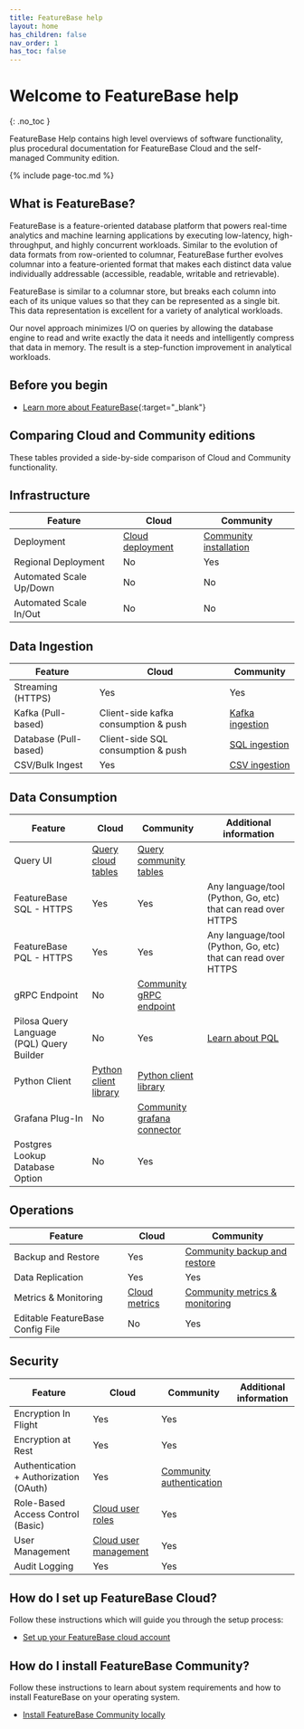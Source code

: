 ```yaml
---
title: FeatureBase help
layout: home
has_children: false
nav_order: 1
has_toc: false
---
```


# Welcome to FeatureBase help
{: .no_toc }

FeatureBase Help contains high level overviews of software functionality, plus procedural documentation for FeatureBase Cloud and the self-managed Community edition.

{% include page-toc.md %}

## What is FeatureBase?

FeatureBase is a feature-oriented database platform that powers real-time analytics and machine learning applications by executing low-latency, high-throughput, and highly concurrent workloads. Similar to the evolution of data formats from row-oriented to columnar, FeatureBase further evolves columnar into a feature-oriented format that makes each distinct data value individually addressable (accessible, readable, writable and retrievable).

FeatureBase is similar to a columnar store, but breaks each column into each of its unique values so that they can be represented as a single bit. This data representation is excellent for a variety of analytical workloads.

Our novel approach minimizes I/O on queries by allowing the database engine to read and write exactly the data it needs and intelligently compress that data in memory. The result is a step-function improvement in analytical workloads.

## Before you begin

* [Learn more about FeatureBase](https://www.featurebase.com/){:target="_blank"}

## Comparing Cloud and Community editions

These tables provided a side-by-side comparison of Cloud and Community functionality.

## Infrastructure

| Feature | Cloud | Community |
|---|---|---|
| Deployment | [Cloud deployment](/docs/cloud/cloud-signup) | [Community installation](/docs/community/com-home) |
| Regional Deployment | No | Yes |  |
| Automated Scale Up/Down|  No | No |   |
| Automated Scale In/Out |  No | No |   |

## Data Ingestion

| Feature | Cloud | Community |
|---|---|---|
| Streaming (HTTPS)  | Yes | Yes |
| Kafka (Pull-based) | Client-side kafka consumption & push | [Kafka ingestion](/docs/community/com-ingest/com-ingest-manage/#kafka-import-method) |
| Database (Pull-based) | Client-side SQL consumption & push | [SQL ingestion](/docs/community/com-ingest/com-ingest-manage/#sql-import-method) |
| CSV/Bulk Ingest  | Yes | [CSV ingestion](docs/community/com-ingest/com-ingest-manage/#csv-import-method) |

## Data Consumption

| Feature | Cloud | Community | Additional information |
|---|---|---|---|
| Query UI  | [Query cloud tables](/docs/cloud/cloud-query/cloud-query-data) | [Query community tables](/docs/community/com-query/com-query-home) |  |
| FeatureBase SQL - HTTPS | Yes | Yes | Any language/tool (Python, Go, etc) that can read over HTTPS  |
| FeatureBase PQL - HTTPS |  Yes | Yes | Any language/tool (Python, Go, etc) that can read over HTTPS  |
| gRPC Endpoint | No | [Community gRPC endpoint](/docs/community/com-api/old-grpc-api) |   |
| Pilosa Query Language (PQL) Query Builder | No | Yes | [Learn about PQL](/docs/pql-guide/pql-home) |
| Python Client | [Python client library](/docs/tools/python-client-library/python-client-library-home/) | [Python client library](/docs/tools/python-client-library/python-client-library-home/) | |
| Grafana Plug-In | No | [Community grafana connector](/docs/community/com-query/old-grafana-connector) |  |
| Postgres Lookup Database Option | No | Yes |   |

## Operations

| Feature | Cloud | Community |
|---|---|---|
| Backup and Restore | Yes | [Community backup and restore](/docs/community/com-backup/com-config-backup) |
| Data Replication | Yes | Yes |
| Metrics & Monitoring | [Cloud metrics](/docs/cloud/cloud-databases/cloud-db-metrics/) | [Community metrics & monitoring](/docs/community/com-monitoring/com-monitoring-home) |
| Editable FeatureBase Config File | No | Yes |

## Security

| Feature | Cloud | Community | Additional information |
|---|---|---|---|
| Encryption In Flight | Yes | Yes |  |
| Encryption at Rest | Yes | Yes |   |
| Authentication + Authorization (OAuth) | Yes | [Community authentication](/docs/community/com-auth/com-auth-manage) |  |
| Role-Based Access Control (Basic) | [Cloud user roles](/docs/cloud/cloud-users/cloud-ref-user-roles) | Yes |   |
| User Management | [Cloud user management](/docs/cloud/cloud-users/cloud-users-manage) | Yes |  |
| Audit Logging | Yes | Yes |   |

## How do I set up FeatureBase Cloud?

Follow these instructions which will guide you through the setup process:

* [Set up your FeatureBase cloud account](/docs/cloud/cloud-home)

## How do I install FeatureBase Community?

Follow these instructions to learn about system requirements and how to install FeatureBase on your operating system.

* [Install FeatureBase Community locally](/docs/community/com-home)
